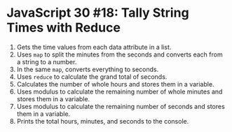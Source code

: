 # JavaScript 30 #18: Tally String Times with Reduce

1. Gets the time values from each data attribute in a list.
2. Uses `map` to split the minutes from the seconds and converts each from a string to a number.
3. In the same `map`, converts everything to seconds.
4. Uses `reduce` to calculate the grand total of seconds.
5. Calculates the number of whole hours and stores them in a variable.
6. Uses modulus to calculate the remaining number of whole minutes and stores them in a variable.
7. Uses modulus to calculate the remaining number of seconds and stores them in a variable.
8. Prints the total hours, minutes, and seconds to the console.